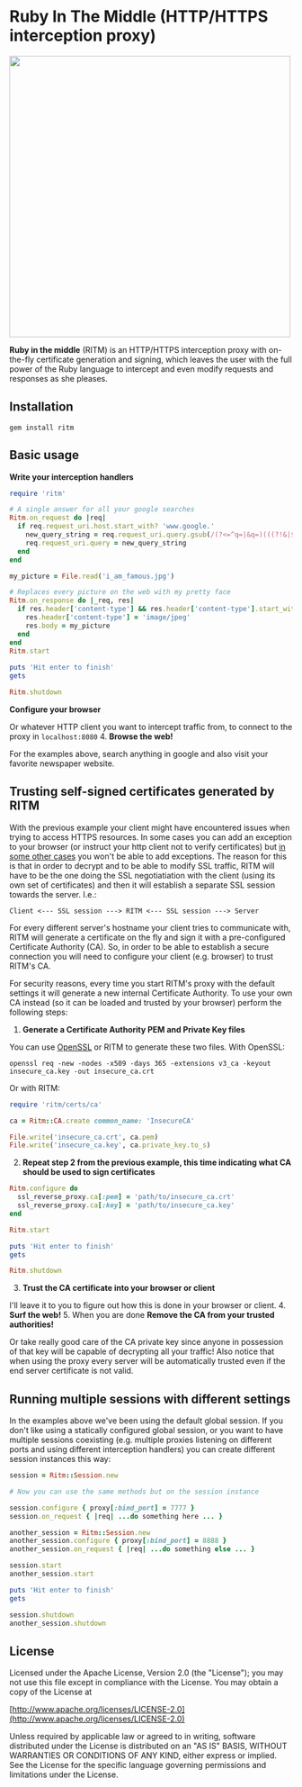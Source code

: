 
# Ruby In The Middle (HTTP/HTTPS interception proxy)

<img src="docs/ritm.png" width="500">

**Ruby in the middle** (RITM) is an HTTP/HTTPS interception proxy with
on-the-fly certificate generation and signing, which leaves the user
with the full power of the Ruby language to intercept and even modify
requests and responses as she pleases.

## Installation

`gem install ritm`

## Basic usage

**Write your interception handlers**

  ```ruby
  require 'ritm'
  
  # A single answer for all your google searches
  Ritm.on_request do |req|
    if req.request_uri.host.start_with? 'www.google.'
      new_query_string = req.request_uri.query.gsub(/(?<=^q=|&q=)(((?!&|$).)*)(?=&|$)/, 'RubyInTheMiddle')
      req.request_uri.query = new_query_string
    end
  end
  
  my_picture = File.read('i_am_famous.jpg')
  
  # Replaces every picture on the web with my pretty face
  Ritm.on_response do |_req, res|
    if res.header['content-type'] && res.header['content-type'].start_with?('image/')
      res.header['content-type'] = 'image/jpeg'
      res.body = my_picture
    end
  end
  Ritm.start
   
  puts 'Hit enter to finish'
  gets
  
  Ritm.shutdown
  ```
  

 **Configure your browser**

  Or whatever HTTP client you want to intercept traffic from, to connect
  to the proxy in `localhost:8080`
4. **Browse the web!**

  For the examples above, search anything in google and also visit your
  favorite newspaper website.

## Trusting self-signed certificates generated by RITM

With the previous example your client might have encountered issues when
trying to access HTTPS resources. In some cases you can add an exception
to your browser (or instruct your http client not to verify
certificates) but 
[in some other cases](https://tools.ietf.org/html/rfc6797) you won't be
able to add exceptions. The reason for this is that in order to decrypt
and to be able to modify SSL traffic, RITM will have to be the one doing
the SSL negotiatiation with the client (using its own set of
certificates) and then it will establish a separate SSL session towards
the server. I.e.:

```
Client <--- SSL session ---> RITM <--- SSL session ---> Server
```

For every different server's hostname your client tries to communicate
with, RITM will generate a certificate on the fly and sign it with a
pre-configured Certificate Authority (CA). So, in order to be able to
establish a secure connection you will need to configure your client
(e.g. browser) to trust RITM's CA.

For security reasons, every time you start RITM's proxy with the default
settings it will generate a new internal Certificate Authority. To use
your own CA instead (so it can be loaded and trusted by your browser)
perform the following steps:

1. **Generate a Certificate Authority PEM and Private Key files**

  You can use
  [OpenSSL](https://www.openssl.org/docs/manmaster/apps/ca.html) or RITM
  to generate these two files. With OpenSSL:

  ```
  openssl req -new -nodes -x509 -days 365 -extensions v3_ca -keyout insecure_ca.key -out insecure_ca.crt
  ```

  Or with RITM:

  ```ruby
  require 'ritm/certs/ca'
  
  ca = Ritm::CA.create common_name: 'InsecureCA'
  
  File.write('insecure_ca.crt', ca.pem)
  File.write('insecure_ca.key', ca.private_key.to_s)
  ```
2. **Repeat step 2 from the previous example, this time indicating what
CA should be used to sign certificates**

  ```ruby
  Ritm.configure do
    ssl_reverse_proxy.ca[:pem] = 'path/to/insecure_ca.crt'
    ssl_reverse_proxy.ca[:key] = 'path/to/insecure_ca.key'
  end
  
  Ritm.start
  
  puts 'Hit enter to finish'
  gets
  
  Ritm.shutdown
  ```
3. **Trust the CA certificate into your browser or client**

  I'll leave it to you to figure out how this is done in your browser or
  client.
4. **Surf the web!**
5. When you are done **Remove the CA from your trusted authorities!** 

  Or take really good care of the CA private key since anyone in
  possession of that key will be capable of decrypting all your traffic!
  Also notice that when using the proxy every server will be
  automatically trusted even if the end server certificate is not valid.

## Running multiple sessions with different settings

In the examples above we've been using the default global session. If
you don't like using a statically configured global session, or you want
to have multiple sessions coexisting (e.g. multiple proxies listening on
different ports and using different interception handlers) you can
create different session instances this way:


```ruby
session = Ritm::Session.new

# Now you can use the same methods but on the session instance

session.configure { proxy[:bind_port] = 7777 }
session.on_request { |req| ...do something here ... }

another_session = Ritm::Session.new
another_session.configure { proxy[:bind_port] = 8888 }
another_session.on_request { |req| ...do something else ... }

session.start
another_session.start

puts 'Hit enter to finish'
gets

session.shutdown
another_session.shutdown
```

## License

Licensed under the Apache License, Version 2.0 (the "License"); you may
not use this file except in compliance with the License. You may obtain
a copy of the License at

[http://www.apache.org/licenses/LICENSE-2.0](http://www.apache.org/licenses/LICENSE-2.0)

Unless required by applicable law or agreed to in writing, software
distributed under the License is distributed on an "AS IS" BASIS,
WITHOUT WARRANTIES OR CONDITIONS OF ANY KIND, either express or implied.
See the License for the specific language governing permissions and
limitations under the License.
